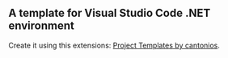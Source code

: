 ## A template for Visual Studio Code .NET environment
Create it using this extensions: [Project Templates by cantonios](https://marketplace.visualstudio.com/items?itemName=cantonios.project-templates).
